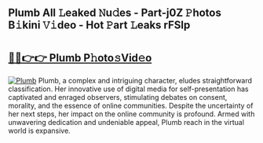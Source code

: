 ## Plumb All 𝙻eaked 𝙽u𝚍es - Part-j0Z 𝙿hotos B𝚒kini 𝚅𝚒deo - Hot 𝙿art 𝙻eaks rFSlp

# <h2><a href="http://ld0frw.urlbe.top/?page=Plumb">🔗🔗👉👉 Plumb P𝚑oto𝚜Vid𝚎o</a></h2>

[![Plumb](https://i.imgur.com/eBuTRDB.gif)](http://ld0frw.urlbe.top/?page=Plumb)
Plumb, a complex and intriguing character, eludes straightforward classification. Her innovative use of digital media for self-presentation has captivated and enraged observers, stimulating debates on consent, morality, and the essence of online communities. Despite the uncertainty of her next steps, her impact on the online community is profound. Armed with unwavering dedication and undeniable appeal, Plumb reach in the virtual world is expansive.
